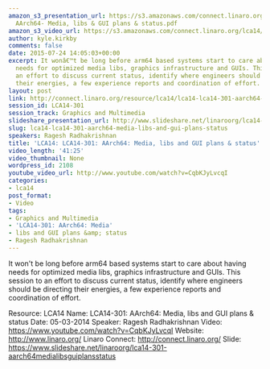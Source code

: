 ```yaml
---
amazon_s3_presentation_url: https://s3.amazonaws.com/connect.linaro.org/lca14/presentations/LCA14-301-
  AArch64- Media, libs & GUI plans & status.pdf
amazon_s3_video_url: https://s3.amazonaws.com/connect.linaro.org/lca14/videos/03-05-Wednesday/LCA14-301-+AArch64-+Media%252C+libs+and+GUI+plans+%2526+status.mp4
author: kyle.kirkby
comments: false
date: 2015-07-24 14:05:03+00:00
excerpt: It wonâ€™t be long before arm64 based systems start to care about having
  needs for optimized media libs, graphics infrastructure and GUIs. This session to
  an effort to discuss current status, identify where engineers should be directing
  their energies, a few experience reports and coordination of effort.
layout: post
link: http://connect.linaro.org/resource/lca14/lca14-lca14-301-aarch64-media-libs-and-gui-plans-status/
session_id: LCA14-301
session_track: Graphics and Multimedia
slideshare_presentation_url: http://www.slideshare.net/linaroorg/lca14-301-aarch64medialibsguiplansstatus
slug: lca14-lca14-301-aarch64-media-libs-and-gui-plans-status
speakers: Ragesh Radhakrishnan
title: 'LCA14: LCA14-301: AArch64: Media, libs and GUI plans & status'
video_length: '41:25'
video_thumbnail: None
wordpress_id: 2108
youtube_video_url: http://www.youtube.com/watch?v=CqbKJyLvcqI
categories:
- lca14
post_format:
- Video
tags:
- Graphics and Multimedia
- 'LCA14-301: AArch64: Media'
- libs and GUI plans &amp; status
- Ragesh Radhakrishnan
---
```


It won't be long before arm64 based systems start to care about having needs for optimized media libs, graphics infrastructure and GUIs. This session to an effort to discuss current status, identify where engineers should be directing their energies, a few experience reports and coordination of effort.

Resource: LCA14
Name: LCA14-301: AArch64: Media, libs and GUI plans & status
Date: 05-03-2014
Speaker: Ragesh Radhakrishnan
Video: https://www.youtube.com/watch?v=CqbKJyLvcqI
Website: http://www.linaro.org/
Linaro Connect: http://connect.linaro.org/
Slide: https://www.slideshare.net/linaroorg/lca14-301-aarch64medialibsguiplansstatus
